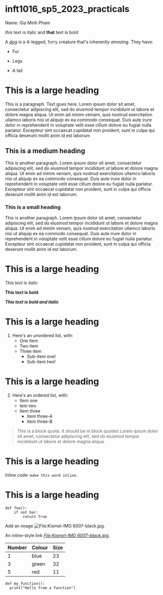 # inft1016_sp5_2023_practicals

Name: Gia Minh Pham

*this* text is italic and **that** text is bold 

A [_dog_](https://en.wikipedia.org/wiki/Dog) is a 4-legged, furry creature that's inherently *amazing*. They have:

- Fur

- Legs 

- A tail 

# This is a large heading
This is a paragraph. Text goes here. Lorem ipsum dolor sit amet, consectetur adipiscing elit, sed do eiusmod tempor incididunt ut labore et dolore magna aliqua. Ut enim ad minim veniam, quis nostrud exercitation ullamco laboris nisi ut aliquip ex ea commodo consequat. Duis aute irure dolor in reprehenderit in voluptate velit esse cillum dolore eu fugiat nulla pariatur. Excepteur sint occaecat cupidatat non proident, sunt in culpa qui officia deserunt mollit anim id est laborum

## This is a medium heading ##
This is another paragraph. Lorem ipsum dolor sit amet, consectetur adipiscing elit, sed do eiusmod tempor incididunt ut labore et dolore magna aliqua. Ut enim ad minim veniam, quis nostrud exercitation ullamco laboris nisi ut aliquip ex ea commodo consequat. Duis aute irure dolor in reprehenderit in voluptate velit esse cillum dolore eu fugiat nulla pariatur. Excepteur sint occaecat cupidatat non proident, sunt in culpa qui officia deserunt mollit anim id est laborum.

### This is a small heading ###
This is another paragraph. Lorem ipsum dolor sit amet, consectetur adipiscing elit, sed do eiusmod tempor incididunt ut labore et dolore magna aliqua. Ut enim ad minim veniam, quis nostrud exercitation ullamco laboris nisi ut aliquip ex ea commodo consequat. Duis aute irure dolor in reprehenderit in voluptate velit esse cillum dolore eu fugiat nulla pariatur. Excepteur sint occaecat cupidatat non proident, sunt in culpa qui officia deserunt mollit anim id est laborum.

# This is a large heading #

*This text is italic*

**This text is bold**

_**This text is bold and italic**_

# This is a large heading #
1. Here's an unordered list, with:
    *  One item
    *  Two item
    *  Three item
        *   Sub-item one!
        *   Sub-item two!
# This is a large heading #
2.  Here's an ordered list, with:
    *  Item one
    *  tem two
    *  Item three
        *   Item three-A
        *   Item three-B

>This is a block quote. It should be in block quotes! Lorem ipsum dolor sit amet, consectetur adipiscing elit, sed do eiusmod tempor incididunt ut labore et dolore magna aliqua.

# This is a large heading #
Inline code: `make this word inline.` 

# This is a large heading #



```Format this text as code 
def foo():
    if not bar:
        return True 
```

Add an image
![_File:Kismet-IMG 6007-black.jpg._](https://upload.wikimedia.org/wikipedia/commons/0/03/Kismet-IMG_6007-black.jpg)


An inline-style link
[_File:Kismet-IMG 6007-black.jpg._](https://upload.wikimedia.org/wikipedia/commons/0/03/Kismet-IMG_6007-black.jpg)


| Number | Colour | Size |
| -------| -------| -----|
|    1   |   blue |  23  |
|   3    |  green |  32  |
|    5   |  red   |  11  |


```
def my_function():
  print("Hello from a function")
```
